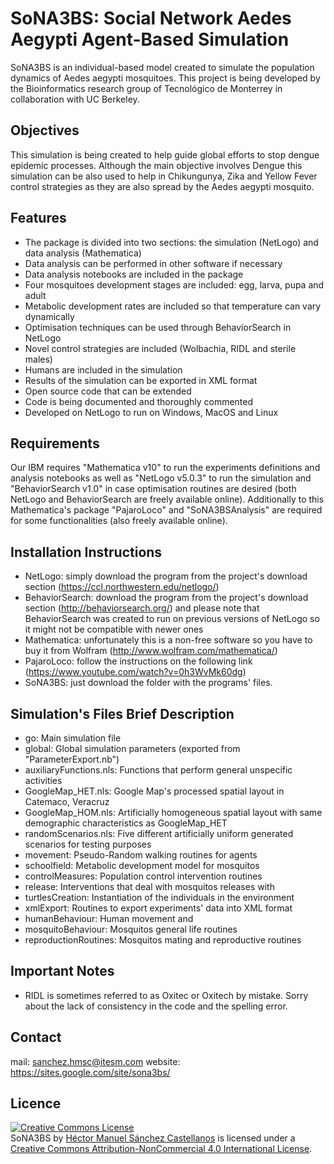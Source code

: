 # SoNA3BS: Social Network Aedes Aegypti Agent-Based Simulation

SoNA3BS is an individual-based model created to simulate the population dynamics of Aedes aegypti mosquitoes.
This project is being developed by the Bioinformatics research group of Tecnológico de Monterrey in collaboration with UC Berkeley.

## Objectives

This simulation is being created to help guide global efforts to stop dengue epidemic processes. Although the main objective involves Dengue this simulation can be also used to help in Chikungunya, Zika and Yellow Fever control strategies as they are also spread by the Aedes aegypti mosquito.

## Features

* The package is divided into two sections: the simulation (NetLogo) and data analysis (Mathematica)
* Data analysis can be performed in other software if necessary
* Data analysis notebooks are included in the package
* Four mosquitoes development stages are included: egg, larva, pupa and adult
* Metabolic development rates are included so that temperature can vary dynamically
* Optimisation techniques can be used through BehaviorSearch in NetLogo
* Novel control strategies are included (Wolbachia, RIDL and sterile males)
* Humans are included in the simulation
* Results of the simulation can be exported in XML format
* Open source code that can be extended
* Code is being documented and thoroughly commented
* Developed on NetLogo to run on Windows, MacOS and Linux

## Requirements

Our IBM requires "Mathematica v10" to run the experiments definitions and analysis notebooks as well as "NetLogo v5.0.3" to run the simulation and "BehaviorSearch v1.0" in case optimisation routines are desired (both NetLogo and BehaviorSearch are freely available online). Additionally to this Mathematica's package "PajaroLoco" and "SoNA3BSAnalysis" are required for some functionalities (also freely available online).

## Installation Instructions

* NetLogo: simply download the program from the project's download section (https://ccl.northwestern.edu/netlogo/)
* BehaviorSearch: download the program from the project's download section (http://behaviorsearch.org/) and please note that BehaviorSearch was created to run on previous versions of NetLogo so it might not be compatible with newer ones
* Mathematica: unfortunately this is a non-free software so you have to buy it from Wolfram (http://www.wolfram.com/mathematica/)
* PajaroLoco: follow the instructions on the following link (https://www.youtube.com/watch?v=0h3WvMk60dg)
* SoNA3BS: just download the folder with the programs' files.

## Simulation's Files Brief Description

* go: Main simulation file
* global: Global simulation parameters (exported from "ParameterExport.nb")
* auxiliaryFunctions.nls: Functions that perform general unspecific activities
* GoogleMap_HET.nls: Google Map's processed spatial layout in Catemaco, Veracruz
* GoogleMap_HOM.nls: Artificially homogeneous spatial layout with same demographic characteristics as GoogleMap_HET
* randomScenarios.nls: Five different artificially uniform generated scenarios for testing purposes
* movement: Pseudo-Random walking routines for agents
* schoolfield: Metabolic development model for mosquitos
* controlMeasures: Population control intervention routines
* release: Interventions that deal with mosquitos releases with 
* turtlesCreation: Instantiation of the individuals in the environment
* xmlExport: Routines to export experiments' data into XML format
* humanBehaviour: Human movement and 
* mosquitoBehaviour: Mosquitos general life routines
* reproductionRoutines: Mosquitos mating and reproductive routines

## Important Notes

* RIDL is sometimes referred to as Oxitec or Oxitech by mistake. Sorry about the lack of consistency in the code and the spelling error.

## Contact

mail: sanchez.hmsc@itesm.com
website: https://sites.google.com/site/sona3bs/ 

## Licence

<a rel="license" href="http://creativecommons.org/licenses/by-nc/4.0/"><img alt="Creative Commons License" style="border-width:0" src="https://i.creativecommons.org/l/by-nc/4.0/88x31.png" /></a><br /><span xmlns:dct="http://purl.org/dc/terms/" property="dct:title">SoNA3BS</span> by <a xmlns:cc="http://creativecommons.org/ns#" href="https://sites.google.com/site/sona3bs/" property="cc:attributionName" rel="cc:attributionURL">Héctor Manuel Sánchez Castellanos</a> is licensed under a <a rel="license" href="http://creativecommons.org/licenses/by-nc/4.0/">Creative Commons Attribution-NonCommercial 4.0 International License</a>.
